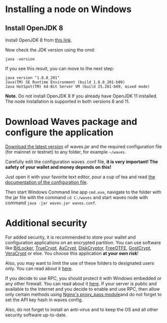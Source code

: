 # Installing a node on Windows

## Install OpenJDK 8

Install OpenJDK 8 from [this link](https://access.redhat.com/documentation/en-us/openjdk/8/html/openjdk_8_for_windows_getting_started_guide/getting_started_with_openjdk_for_windows).

Now check the JDK version using the cmd:

```
java -version
```

If you see this result, you can move to the next step:

```
java version "1.8.0_201"
Java(TM) SE Runtime Environment (build 1.8.0_201-b09)
Java HotSpot(TM) 64-Bit Server VM (build 25.201-b09, mixed mode)
```

**Note.** Do not install OpenJDK 8 If you already have OpenJDK 11 installed. The node Installation is supported in both versions 8 and 11.

# Download Waves package and configure the application

[Download the latest version](https://github.com/wavesplatform/Waves/releases) of waves.jar and the required configuration file \(for mainnet or testnet\) to any folder, for example `~/waves`.

Carefully edit the configuration waves .conf file, **it is very important! The safety of your wallet and money depends on this!**

Just open it with your favorite text editor, pour a cup of tea and read [the documentation of the configuration file](/en/waves-node/node-configuration.md).

Then start Windows Command line app `cmd.exe`, navigate to the folder with the jar file with the command `cd C:/waves` and start waves node with command `java -jar waves.jar waves.conf`.

# Additional security

For added security, it is recommended to store your wallet and configuration applications on an encrypted partition. You can use software like [BitLocker](https://technet.microsoft.com/en-us/library/cc731549%28v=ws.10%29.aspx), [TrueCrypt](http://truecrypt.sourceforge.net/), [AxCrypt](http://www.axcrypt.net/), [DiskCryptor](https://diskcryptor.net/), [FreeOTFE](https://sourceforge.net/projects/freeotfe.mirror/), [GostCrypt](https://www.gostcrypt.org/), [VeraCrypt](https://veracrypt.codeplex.com/) or else. You choose this application **at your own risk**!

Also, you may want to limit the use of these folders to designated users only. You can read about it [here](https://technet.microsoft.com/en-us/library/cc754344%28v=ws.11%29.aspx).

If you decide to use RPC, you should protect it with Windows embedded or any other firewall. You can read about it [here](http://www.howtogeek.com/112564/how-to-create-advanced-firewall-rules-in-the-windows-firewall/). If your server is public and available to the Internet and you decide to enable and use RPC, then allow only certain methods using [Nginx's proxy\_pass module](http://nginx.org/ru/docs/http/ngx_http_proxy_module.html)and do not forget to set the API key hash in waves config.

Also, do not forget to install an anti-virus and to keep the OS and all other security software up-to-date.
